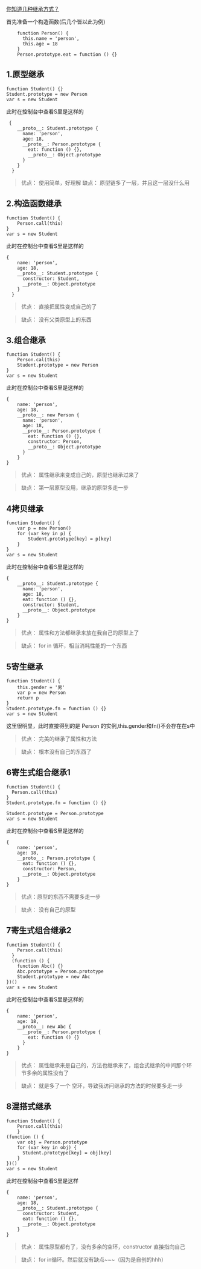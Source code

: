 [你知道几种继承方式？](https://juejin.im/post/5cc19c29f265da03ab232d22?utm_source=gold_browser_extension)

首先准备一个构造函数(后几个皆以此为例)


```
	function Person() {
	  this.name = 'person',
	  this.age = 18
	}
	Person.prototype.eat = function () {} 

```


## 1.原型继承

```
function Student() {}
Student.prototype = new Person
var s = new Student 

```
此时在控制台中查看S里是这样的
```
 {
    __proto__: Student.prototype {
      name: 'person',
      age: 18,
      __proto__: Person.prototype {
        eat: function () {},
        __proto__: Object.prototype
      }
    }
  }

```
> 优点： 使用简单，好理解
> 缺点： 原型链多了一层，并且这一层没什么用

## 2.构造函数继承

```
function Student() {
    Person.call(this)
}
var s = new Student
```
此时在控制台中查看S里是这样的

```
{
    name: 'person',
    age: 18,
    __proto__: Student.prototype {
      constructor: Student,
      __proto__: Object.prototype
    }
  }

```
> 优点： 直接把属性变成自己的了

> 缺点： 没有父类原型上的东西

## 3.组合继承

```
function Student() {
    Person.cal(this)
    Student.prototype = new Person
}
var s = new Student
```
此时在控制台中查看S里是这样的

```
{
    name: 'person',
    age: 18,
    __proto__: new Person {
      name: 'person',
      age: 18,
      __proto__: Person.prototype {
        eat: function () {},
        constructor: Person,
        __proto__: Object.prototype
      }
    }
}

```
> 优点： 属性继承来变成自己的，原型也继承过来了

> 缺点： 第一层原型没用，继承的原型多走一步

## 4拷贝继承

```
function Student() {
    var p = new Person()
    for (var key in p) {
        Student.prototype[key] = p[key]
    }
}
var s = new Student
```
此时在控制台中查看S里是这样的

```
{
    __proto__: Student.prototype {
      name: 'person',
      age: 18,
      eat: function () {},
      constructor: Student,
      __proto__: Object.prototype
    }
}

```
> 优点： 属性和方法都继承来放在我自己的原型上了

> 缺点： for in 循环，相当消耗性能的一个东西

## 5寄生继承

```
function Student() {
    this.gender = '男'
    var p = new Person
    return p
}
Student.prototype.fn = function () {}
var s = new Student

```
这里很明显，此时直接得到的是 Person 的实例,this.gender和fn()不会存在在s中
> 优点： 完美的继承了属性和方法

> 缺点： 根本没有自己的东西了

## 6寄生式组合继承1

```
function Student() {
  Person.call(this)
}
Student.prototype.fn = function () {}

Student.prototype = Person.prototype
var s = new Student

```
此时在控制台中查看S里是这样的

```
{
    name: 'person',
    age: 18,
    __proto__: Person.prototype {
      eat: function () {},
      constructor: Person,
      __proto__: Object.prototype
    }
}

```
> 优点：原型的东西不需要多走一步

> 缺点： 没有自己的原型

## 7寄生式组合继承2

```
function Student() {
    Person.call(this)
  }
  (function () {
    function Abc() {}
    Abc.prototype = Person.prototype
    Student.prototype = new Abc
})()
var s = new Student

```
此时在控制台中查看S里是这样的

```
{
    name: 'person',
    age: 18,
    __proto__: new Abc {
      __proto__: Person.prototype {
        eat: function () {}
      }
    }
}

```

> 优点： 属性继承来是自己的，方法也继承来了，组合式继承的中间那个环节多余的属性没有了

> 缺点： 就是多了一个 空环，导致我访问继承的方法的时候要多走一步

## 8混搭式继承

```
function Student() {
    Person.call(this)
    }
(function () {
    var obj = Person.prototype
    for (var key in obj) {
      Student.prototype[key] = obj[key]
    }
})()
var s = new Student

```
此时在控制台中查看S里是这样

```
{
    name: 'person',
    age: 18,
    __proto__: Student.prototype {
      constructor: Student,
      eat: function () {},
      __proto__: Object.prototype
    }
}

```
> 优点： 属性原型都有了，没有多余的空环，constructor 直接指向自己

> 缺点： for in循环。然后就没有缺点~~~（因为是自创的hhh）